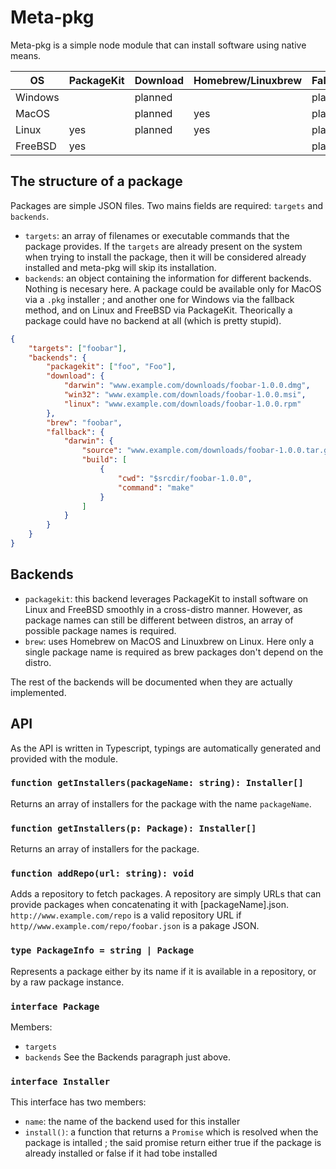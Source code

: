 # Meta-pkg

Meta-pkg is a simple node module that can install software using native means.

|OS|PackageKit|Download|Homebrew/Linuxbrew|Fallback|
|---|---|---|---|---|
|Windows||planned||planned|
|MacOS||planned|yes|planned|
|Linux|yes|planned|yes|planned|
|FreeBSD|yes|||planned|

## The structure of a package

Packages are simple JSON files. Two mains fields are required: `targets` and `backends`.
- `targets`: an array of filenames or executable commands that the package provides. If the `targets` are already present on the system when trying to install the package, then it will be considered already installed and meta-pkg will skip its installation.
- `backends`: an object containing the information for different backends. Nothing is necesary here. A package could be available only for MacOS via a `.pkg` installer ; and another one for Windows via the fallback method, and on Linux and FreeBSD via PackageKit. Theorically a package could have no backend at all (which is pretty stupid).

```json
{
    "targets": ["foobar"],
    "backends": {
        "packagekit": ["foo", "Foo"],
        "download": {
            "darwin": "www.example.com/downloads/foobar-1.0.0.dmg",
            "win32": "www.example.com/downloads/foobar-1.0.0.msi",
            "linux": "www.example.com/downloads/foobar-1.0.0.rpm"
        },
        "brew": "foobar",
        "fallback": {
            "darwin": {
                "source": "www.example.com/downloads/foobar-1.0.0.tar.gz",
                "build": [
                    {
                        "cwd": "$srcdir/foobar-1.0.0",
                        "command": "make"
                    }
                ]
            }
        }
    }
}
```

## Backends

- `packagekit`: this backend leverages PackageKit to install software on Linux and FreeBSD smoothly in a cross-distro manner. However, as package names can still be different between distros, an array of possible package names is required.
- `brew`: uses Homebrew on MacOS and Linuxbrew on Linux. Here only a single package name is required as brew packages don't depend on the distro.

The rest of the backends will be documented when they are actually implemented.

## API
As the API is written in Typescript, typings are automatically generated and provided with the module.

### `function getInstallers(packageName: string): Installer[]`
Returns an array of installers for the package with the name `packageName`.

### `function getInstallers(p: Package): Installer[]`
Returns an array of installers for the package.

### `function addRepo(url: string): void`
Adds a repository to fetch packages. A repository are simply URLs that can provide packages when concatenating it with [packageName].json. `http://www.example.com/repo` is a valid repository URL if `http//www.example.com/repo/foobar.json` is a pakage JSON.

### `type PackageInfo = string | Package`
Represents a package either by its name if it is available in a repository, or by a raw package instance.

### `interface Package`
Members:
- `targets`
- `backends`
See the Backends paragraph just above.

### `interface Installer`
This interface has two members:
- `name`: the name of the backend used for this installer
- `install()`: a function that returns a `Promise` which is resolved when the package is intalled ; the said promise return either true if the package is already installed or false if it had tobe installed